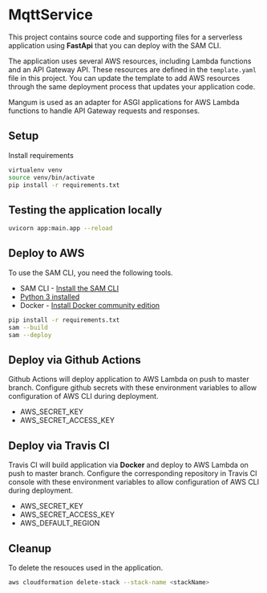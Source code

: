 # MqttService

This project contains source code and supporting files for a serverless application using **FastApi** that you can deploy with the SAM CLI.

The application uses several AWS resources, including Lambda functions and an API Gateway API. These resources are defined in the `template.yaml` file in this project. You can update the template to add AWS resources through the same deployment process that updates your application code.

Mangum is used as an adapter for ASGI applications for AWS Lambda functions to handle API Gateway requests and responses.

## Setup
Install requirements

```bash
virtualenv venv
source venv/bin/activate
pip install -r requirements.txt
```

## Testing the application locally

```bash
uvicorn app:main.app --reload
```

## Deploy to AWS

To use the SAM CLI, you need the following tools.

* SAM CLI - [Install the SAM CLI](https://docs.aws.amazon.com/serverless-application-model/latest/developerguide/serverless-sam-cli-install.html)
* [Python 3 installed](https://www.python.org/downloads/)
* Docker - [Install Docker community edition](https://hub.docker.com/search/?type=edition&offering=community)

```bash
pip install -r requirements.txt
sam --build 
sam --deploy 
```

## Deploy via Github Actions

Github Actions will deploy application to AWS Lambda on push to master branch. Configure github secrets with these environment variables to allow configuration of AWS CLI during deployment.

- AWS_SECRET_KEY
- AWS_SECRET_ACCESS_KEY

## Deploy via Travis CI

Travis CI will build application via **Docker** and deploy to AWS Lambda on push to master branch. Configure the corresponding repository in Travis CI console with these environment variables to allow configuration of AWS CLI during deployment.

- AWS_SECRET_KEY
- AWS_SECRET_ACCESS_KEY
- AWS_DEFAULT_REGION

## Cleanup

To delete the resouces used in the application.

```bash
aws cloudformation delete-stack --stack-name <stackName>
```

